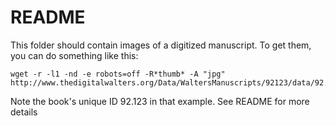 README
======

This folder should contain images of a digitized manuscript.
To get them, you can do something like this:


```
wget -r -l1 -nd -e robots=off -R*thumb* -A "jpg" http://www.thedigitalwalters.org/Data/WaltersManuscripts/92123/data/92.123/sap/
```

Note the book's unique ID 92.123 in that example.
See README for more details